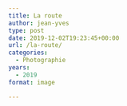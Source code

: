 ```yaml
---
title: La route
author: jean-yves
type: post
date: 2019-12-02T19:23:45+00:00
url: /la-route/
categories:
  - Photographie
years:
  - 2019
format: image

---
```

